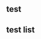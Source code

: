 <!-- ---
layout: page
title: "testurl"
--- -->

## test

<!-- [this is a link to test2]({% post_url 2016-5-5-test2 %})


[this is a link to test3]({% link _post/2017-5-5-post_index.md %}) -->


<!-- [this is a link to a wallpaper]({% link /assets/wallpaper.jpg %}) -->

<!-- ![this is another link to a wallpaper](/assets/screenshot.jpg) -->

<!-- [a link to a note]({% link /assets/notes.pdf %}) -->

<!-- [a link to a note](/assets/notes.pdf) -->

## test list

